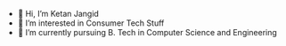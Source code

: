 - 👋 Hi, I’m Ketan Jangid
- 👀 I’m interested in Consumer Tech Stuff
- 🌱 I’m currently pursuing B. Tech in Computer Science and Engineering

<!---
Ketan2Jangid/Ketan2Jangid is a ✨ special ✨ repository because its `README.md` (this file) appears on your GitHub profile.
You can click the Preview link to take a look at your changes.
--->
